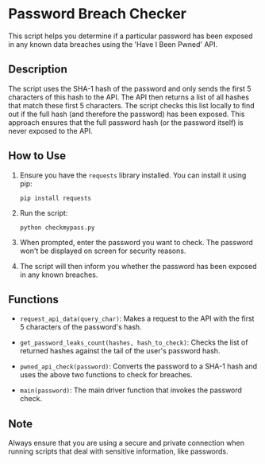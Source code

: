 # Password Breach Checker

This script helps you determine if a particular password has been exposed in any known data breaches using the 'Have I Been Pwned' API.

## Description

The script uses the SHA-1 hash of the password and only sends the first 5 characters of this hash to the API. The API then returns a list of all hashes that match these first 5 characters. The script checks this list locally to find out if the full hash (and therefore the password) has been exposed. This approach ensures that the full password hash (or the password itself) is never exposed to the API.

## How to Use

1. Ensure you have the `requests` library installed. You can install it using pip:
   ```
   pip install requests
   ```

2. Run the script:
   ```
   python checkmypass.py
   ```

3. When prompted, enter the password you want to check. The password won't be displayed on screen for security reasons.

4. The script will then inform you whether the password has been exposed in any known breaches.

## Functions

- `request_api_data(query_char)`: Makes a request to the API with the first 5 characters of the password's hash.
  
- `get_password_leaks_count(hashes, hash_to_check)`: Checks the list of returned hashes against the tail of the user's password hash.
  
- `pwned_api_check(password)`: Converts the password to a SHA-1 hash and uses the above two functions to check for breaches.

- `main(password)`: The main driver function that invokes the password check.

## Note

Always ensure that you are using a secure and private connection when running scripts that deal with sensitive information, like passwords.
